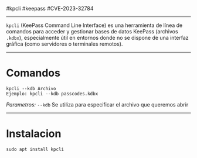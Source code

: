 #kpcli #keepass #CVE-2023-32784

---------

`kpcli` (KeePass Command Line Interface) es una herramienta de línea de comandos para acceder y gestionar bases de datos KeePass (archivos `.kdbx`), especialmente útil en entornos donde no se dispone de una interfaz gráfica (como servidores o terminales remotos).


-------
# Comandos

```shell
kpcli --kdb Archivo
Ejemplo: kpcli --kdb passcodes.kdbx
```

*Parametros:*
	`--kdb` Se utiliza para especificar el archivo que queremos abrir


-----
# Instalacion

```shell
sudo apt install kpcli
```

